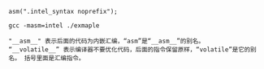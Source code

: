 



```
asm(".intel_syntax noprefix");
```





```
gcc -masm=intel ./exmaple
```



```
"__asm__" 表示后面的代码为内嵌汇编，“asm”是“__asm__”的别名。
“__volatile__” 表示编译器不要优化代码，后面的指令保留原样，“volatile”是它的别名。 括号里面是汇编指令。

```

